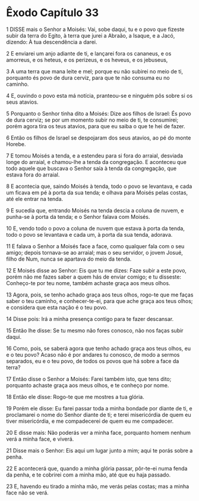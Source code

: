 # Êxodo Capítulo 33

1	DISSE mais o Senhor a Moisés: Vai, sobe daqui, tu e o povo que fizeste subir da terra do Egito, à terra que jurei a Abraão, a Isaque, e a Jacó, dizendo: À tua descendência a darei.

2	E enviarei um anjo adiante de ti, e lançarei fora os cananeus, e os amorreus, e os heteus, e os perizeus, e os heveus, e os jebuseus,

3	A uma terra que mana leite e mel; porque eu não subirei no meio de ti, porquanto és povo de dura cerviz, para que te não consuma eu no caminho.

4	E, ouvindo o povo esta má notícia, pranteou-se e ninguém pôs sobre si os seus atavios.

5	Porquanto o Senhor tinha dito a Moisés: Dize aos filhos de Israel: És povo de dura cerviz; se por um momento subir no meio de ti, te consumirei; porém agora tira os teus atavios, para que eu saiba o que te hei de fazer.

6	Então os filhos de Israel se despojaram dos seus atavios, ao pé do monte Horebe.

7	E tomou Moisés a tenda, e a estendeu para si fora do arraial, desviada longe do arraial, e chamou-lhe a tenda da congregação. E aconteceu que todo aquele que buscava o Senhor saía à tenda da congregação, que estava fora do arraial.

8	E acontecia que, saindo Moisés à tenda, todo o povo se levantava, e cada um ficava em pé à porta da sua tenda; e olhava para Moisés pelas costas, até ele entrar na tenda.

9	E sucedia que, entrando Moisés na tenda descia a coluna de nuvem, e punha-se à porta da tenda; e o Senhor falava com Moisés.

10	E, vendo todo o povo a coluna de nuvem que estava à porta da tenda, todo o povo se levantava e cada um, à porta da sua tenda, adorava.

11	E falava o Senhor a Moisés face a face, como qualquer fala com o seu amigo; depois tornava-se ao arraial; mas o seu servidor, o jovem Josué, filho de Num, nunca se apartava do meio da tenda.

12	E Moisés disse ao Senhor: Eis que tu me dizes: Faze subir a este povo, porém não me fazes saber a quem hás de enviar comigo; e tu disseste: Conheço-te por teu nome, também achaste graça aos meus olhos.

13	Agora, pois, se tenho achado graça aos teus olhos, rogo-te que me faças saber o teu caminho, e conhecer-te-ei, para que ache graça aos teus olhos; e considera que esta nação é o teu povo.

14	Disse pois: Irá a minha presença contigo para te fazer descansar.

15	Então lhe disse: Se tu mesmo não fores conosco, não nos faças subir daqui.

16	Como, pois, se saberá agora que tenho achado graça aos teus olhos, eu e o teu povo? Acaso não é por andares tu conosco, de modo a sermos separados, eu e o teu povo, de todos os povos que há sobre a face da terra?

17	Então disse o Senhor a Moisés: Farei também isto, que tens dito; porquanto achaste graça aos meus olhos, e te conheço por nome.

18	Então ele disse: Rogo-te que me mostres a tua glória.

19	Porém ele disse: Eu farei passar toda a minha bondade por diante de ti, e proclamarei o nome do Senhor diante de ti; e terei misericórdia de quem eu tiver misericórdia, e me compadecerei de quem eu me compadecer.

20	E disse mais: Não poderás ver a minha face, porquanto homem nenhum verá a minha face, e viverá.

21	Disse mais o Senhor: Eis aqui um lugar junto a mim; aqui te porás sobre a penha.

22	E acontecerá que, quando a minha glória passar, pôr-te-ei numa fenda da penha, e te cobrirei com a minha mão, até que eu haja passado.

23	E, havendo eu tirado a minha mão, me verás pelas costas; mas a minha face não se verá.

